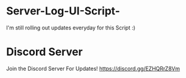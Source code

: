 # Server-Log-UI-Script-
I'm still rolling out updates everyday for this Script :)
# Discord Server
Join the Discord Server For Updates!
https://discord.gg/EZHQRrZ8Vm
